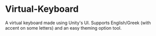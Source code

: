 # Virtual-Keyboard
 A virtual keyboard made using Unity's UI. Supports English/Greek (with accent on some letters) and an easy theming option tool.
